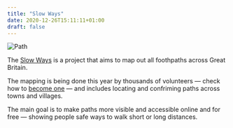 ```yaml
---
title: "Slow Ways"
date: 2020-12-26T15:11:11+01:00
draft: false
---
```


![Path](https://slowways.uk/wp-content/uploads/2020/10/ella-2048x2048.png)

The [Slow Ways](https://slowways.uk/) is a project that aims to map out all foothpaths across Great Britain.

The mapping is being done this year by thousands of volunteers — check how to [become one](https://slowways.uk/) — and includes locating and confriming paths across towns and villages.

The main goal is to make paths more visible and accessible online and  for free — showing people safe ways to walk short or long distances.